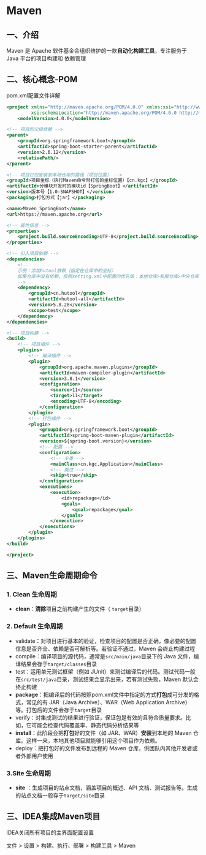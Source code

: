 # Maven

## 一、介绍

Maven 是 Apache 软件基金会组织维护的一款**自动化构建工具**，专注服务于 Java 平台的项目构建和 依赖管理

## 二、核心概念-POM

pom.xml配置文件详解

```xml
<project xmlns="http://maven.apache.org/POM/4.0.0" xmlns:xsi="http://www.w3.org/2001/XMLSchema-instance"
         xsi:schemaLocation="http://maven.apache.org/POM/4.0.0 http://maven.apache.org/xsd/maven-4.0.0.xsd">
    <modelVersion>4.0.0</modelVersion>

<!-- 项目的父级依赖 -->
<parent>
    <groupId>org.springframework.boot</groupId>
    <artifactId>spring-boot-starter-parent</artifactId>
    <version>2.6.12</version>
    <relativePath/>
</parent>

<!-- 项目打包安装到本地仓库的路径（项目位置） -->
<groupId>项目坐标（执行Maven命令时打包的坐标位置）【cn.kgc】</groupId>
<artifactId>分模块开发时的模块id【SpringBoot】</artifactId>
<version>版本号【1.0-SNAPSHOT】</version>
<packaging>打包方式【jar】</packaging>

<name>Maven_SpringBoot</name>
<url>https://maven.apache.org</url>

<!-- 属性信息 -->
<properties>
    <project.build.sourceEncoding>UTF-8</project.build.sourceEncoding>
</properties>

<!-- 引入项目依赖 -->
<dependencies>
    <!--
    示例：添加hutool依赖（指定在仓库中的坐标）
    如果仓库中没有依赖，按照setting.xml中配置的优先级：本地仓库>私服仓库>中央仓库（公共仓库）自动下载
    -->
    <dependency>
        <groupId>cn.hutool</groupId>
        <artifactId>hutool-all</artifactId>
        <version>5.8.28</version>
        <scope>test</scope>
    </dependency>
</dependencies>

<!-- 项目构建 -->
<build>
    <!-- 项目插件 -->
    <plugins>
        <!-- 编译插件 -->
        <plugin>
            <groupId>org.apache.maven.plugins</groupId>
            <artifactId>maven-compiler-plugin</artifactId>
            <version>3.8.1</version>
            <configuration>
                <source>11</source>
                <target>11</target>
                <encoding>UTF-8</encoding>
            </configuration>
        </plugin>
        <!-- 打包插件 -->
        <plugin>
            <groupId>org.springframework.boot</groupId>
            <artifactId>spring-boot-maven-plugin</artifactId>
            <version>${spring-boot.version}</version>
            <!-- 配置 -->
            <configuration>
                <!-- 主类 -->
                <mainClass>cn.kgc.Application</mainClass>
                <!-- 跳过 -->
                <skip>true</skip>
            </configuration>
            <executions>
                <execution>
                    <id>repackage</id>
                    <goals>
                        <goal>repackage</goal>
                    </goals>
                </execution>
            </executions>
        </plugin>
    </plugins>
</build>

</project>
```



## 三、Maven生命周期命令

### 1. Clean 生命周期
* **clean**：**清除**项目之前构建产生的文件（ `target`目录）

### 2. Default 生命周期
* validate：对项目进行基本的验证，检查项目的配置是否正确，像必要的配置信息是否齐全、依赖是否可解析等。若验证不通过，Maven 会终止构建过程
* compile：编译项目的源代码，通常是`src/main/java`目录下的 Java 文件，编译结果会存于`target/classes`目录
* test：运用单元测试框架（例如 JUnit）来测试编译后的代码。测试代码一般在`src/test/java`目录，测试结果会显示出来，若有测试失败，Maven 默认会终止构建
* **package**：把编译后的代码按照pom.xml文件中指定的方式**打包**成可分发的格式，常见的有 JAR（Java Archive）、WAR（Web Application Archive）等。打包后的文件会存于`target`目录
* verify：对集成测试的结果进行验证，保证包是有效的且符合质量要求。比如，它可能会检查代码覆盖率、静态代码分析结果等
* **install**：此阶段会把**打包**好的文件（如 JAR、WAR）**安装**到本地的 Maven 仓库。这样一来，本地其他项目就能够引用这个项目作为依赖。
* deploy：把打包好的文件发布到远程的 Maven 仓库，供团队内其他开发者或者外部用户使用

### 3.Site 生命周期
* **site** ：生成项目的站点文档，涵盖项目的概述、API 文档、测试报告等。生成的站点文档一般存于`target/site`目录



## 三、IDEA集成Maven项目

IDEA关闭所有项目的主界面配置设置

文件  >  设置  >  构建、执行、部署  >  构建工具  >  Maven



